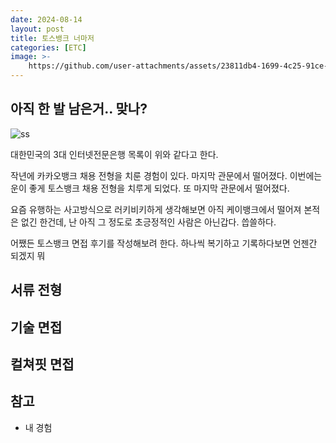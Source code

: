 ```yaml
---
date: 2024-08-14
layout: post
title: 토스뱅크 너마저
categories: [ETC]
image: >-
    https://github.com/user-attachments/assets/23811db4-1699-4c25-91ce-42167f020b85
---
```


## 아직 한 발 남은거.. 맞나?

![ss](https://github.com/user-attachments/assets/23811db4-1699-4c25-91ce-42167f020b85)

대한민국의 3대 인터넷전문은행 목록이 위와 같다고 한다.

작년에 카카오뱅크 채용 전형을 치룬 경험이 있다. 마지막 관문에서 떨어졌다.
이번에는 운이 좋게 토스뱅크 채용 전형을 치루게 되었다. 또 마지막 관문에서 떨어졌다.

요즘 유행하는 사고방식으로 러키비키하게 생각해보면 아직 케이뱅크에서 떨어져 본적은 없긴 한건데, 
난 아직 그 정도로 초긍정적인 사람은 아닌갑다. 씁쓸하다. 

어쨌든 토스뱅크 면접 후기를 작성해보려 한다. 
하나씩 복기하고 기록하다보면 언젠간 되겠지 뭐

## 서류 전형


## 기술 면접


## 컬쳐핏 면접 




## 참고

- 내 경험